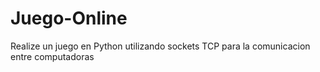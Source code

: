 # Juego-Online
Realize un juego en Python utilizando sockets TCP para la comunicacion entre computadoras
